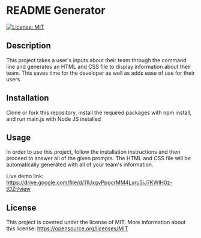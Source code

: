 # README Generator
[![License: MIT](https://img.shields.io/badge/License-MIT-yellow.svg)](https://opensource.org/licenses/MIT)

## Description

This project takes a user's inputs about their team through the command line and generates an HTML and CSS file to display information about their team. This saves time for the developer as well as adds ease of use for their users

## Installation

Clone or fork this repository, install the required packages with npm install, and run main.js with Node JS installed

## Usage

In order to use this project, follow the installation instructions and then proceed to answer all of the given prompts. The HTML and CSS file will be automatically generated with all of your team's information.

Live demo link: https://drive.google.com/file/d/11UxgvPpocrMM4Lxru5jJ7KWlH0z-tOZr/view

## License

This project is covered under the license of MIT. More information about this license: https://opensource.org/licenses/MIT
